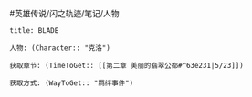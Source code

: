 #英雄传说/闪之轨迹/笔记/人物
```ad-note
title: BLADE

人物: (Character:: "克洛")

获取章节: (TimeToGet:: [[第二章 美丽的翡翠公都#^63e231|5/23]])

获取方式: (WayToGet:: "羁绊事件")

```
